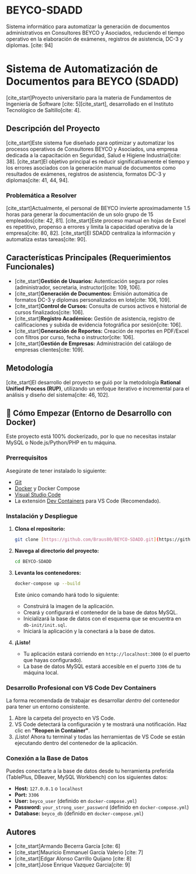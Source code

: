 # BEYCO-SDADD
Sistema informático para automatizar la generación de documentos administrativos en Consultores BEYCO y Asociados, reduciendo el tiempo operativo en la elaboración de exámenes, registros de asistencia, DC-3 y diplomas. [cite: 94]
# Sistema de Automatización de Documentos para BEYCO (SDADD)

[cite_start]Proyecto universitario para la materia de Fundamentos de Ingeniería de Software [cite: 5][cite_start], desarrollado en el Instituto Tecnológico de Saltillo[cite: 4].

## Descripción del Proyecto

[cite_start]Este sistema fue diseñado para optimizar y automatizar los procesos operativos de Consultores BEYCO y Asociados, una empresa dedicada a la capacitación en Seguridad, Salud e Higiene Industrial[cite: 38]. [cite_start]El objetivo principal es reducir significativamente el tiempo y los errores asociados con la generación manual de documentos como resultados de exámenes, registros de asistencia, formatos DC-3 y diplomas[cite: 41, 44, 94].

### Problemática a Resolver

[cite_start]Actualmente, el personal de BEYCO invierte aproximadamente 1.5 horas para generar la documentación de un solo grupo de 15 empleados[cite: 42, 81]. [cite_start]Este proceso manual en hojas de Excel es repetitivo, propenso a errores y limita la capacidad operativa de la empresa[cite: 80, 82]. [cite_start]El SDADD centraliza la información y automatiza estas tareas[cite: 90].

## Características Principales (Requerimientos Funcionales)

* [cite_start]**Gestión de Usuarios:** Autenticación segura por roles (administrador, secretaria, instructor)[cite: 109, 106].
* [cite_start]**Generación de Documentos:** Emisión automática de formatos DC-3 y diplomas personalizados en lote[cite: 106, 109].
* [cite_start]**Control de Cursos:** Consulta de cursos activos e historial de cursos finalizados[cite: 106].
* [cite_start]**Registro Académico:** Gestión de asistencia, registro de calificaciones y subida de evidencia fotográfica por sesión[cite: 106].
* [cite_start]**Generación de Reportes:** Creación de reportes en PDF/Excel con filtros por curso, fecha o instructor[cite: 106].
* [cite_start]**Gestión de Empresas:** Administración del catálogo de empresas clientes[cite: 109].

## Metodología

[cite_start]El desarrollo del proyecto se guió por la metodología **Rational Unified Process (RUP)**, utilizando un enfoque iterativo e incremental para el análisis y diseño del sistema[cite: 46, 102].

## 🚀 Cómo Empezar (Entorno de Desarrollo con Docker)

Este proyecto está 100% dockerizado, por lo que no necesitas instalar MySQL o Node.js/Python/PHP en tu máquina.

### **Prerrequisitos**

Asegúrate de tener instalado lo siguiente:
* [Git](https://git-scm.com/)
* [Docker](https://www.docker.com/products/docker-desktop/) y Docker Compose
* [Visual Studio Code](https://code.visualstudio.com/)
* La extensión [Dev Containers](https://marketplace.visualstudio.com/items?itemName=ms-vscode-remote.remote-containers) para VS Code (Recomendado).

### **Instalación y Despliegue**

1.  **Clona el repositorio:**
    ```bash
    git clone [https://github.com/Braus80/BEYCO-SDADD.git](https://github.com/Braus80/BEYCO-SDADD.git)
    ```

2.  **Navega al directorio del proyecto:**
    ```bash
    cd BEYCO-SDADD
    ```

3.  **Levanta los contenedores:**
    ```bash
    docker-compose up --build
    ```
    Este único comando hará todo lo siguiente:
    * Construirá la imagen de la aplicación.
    * Creará y configurará el contenedor de la base de datos MySQL.
    * Inicializará la base de datos con el esquema que se encuentra en `db-init/init.sql`.
    * Iniciará la aplicación y la conectará a la base de datos.

4.  **¡Listo!**
    * Tu aplicación estará corriendo en `http://localhost:3000` (o el puerto que hayas configurado).
    * La base de datos MySQL estará accesible en el puerto `3306` de tu máquina local.

### **Desarrollo Profesional con VS Code Dev Containers**
La forma recomendada de trabajar es desarrollar *dentro* del contenedor para tener un entorno consistente.

1.  Abre la carpeta del proyecto en VS Code.
2.  VS Code detectará la configuración y te mostrará una notificación. Haz clic en **"Reopen in Container"**.
3.  ¡Listo! Ahora tu terminal y todas las herramientas de VS Code se están ejecutando dentro del contenedor de la aplicación.

### **Conexión a la Base de Datos**
Puedes conectarte a la base de datos desde tu herramienta preferida (TablePlus, DBeaver, MySQL Workbench) con los siguientes datos:
* **Host:** `127.0.0.1` o `localhost`
* **Port:** `3306`
* **User:** `beyco_user` (definido en `docker-compose.yml`)
* **Password:** `your_strong_user_password` (definido en `docker-compose.yml`)
* **Database:** `beyco_db` (definido en `docker-compose.yml`)

## Autores

* [cite_start]Armando Becerra García [cite: 6]
* [cite_start]Mauricio Emmanuel García Valerio [cite: 7]
* [cite_start]Edgar Alonso Carrillo Quijano   [cite: 8]
* [cite_start]Jose Enrique Vazquez Garcia[cite: 9]
